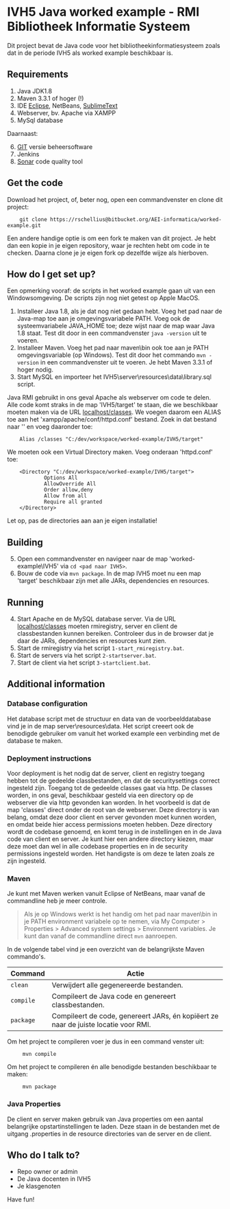 # IVH5 Java worked example - RMI Bibliotheek Informatie Systeem #

Dit project bevat de Java code voor het bibliotheekinformatiesysteem zoals dat in de periode IVH5 als worked example beschikbaar is.

## Requirements ##
1. Java JDK1.8
2. Maven 3.3.1 of hoger (!)
3. IDE [Eclipse](http://www.eclipse.org/), NetBeans, [SublimeText](http://www.sublimetext.com/)
4. Webserver, bv. Apache via XAMPP
5. MySql database

Daarnaast:

6. [GIT](http://www.git-scm.com/) versie beheersoftware
7. Jenkins
8. [Sonar](http://www.sonar.com/) code quality tool

## Get the code ##
Download het project, of, beter nog, open een commandvenster en clone dit project:

        git clone https://rschellius@bitbucket.org/AEI-informatica/worked-example.git

Een andere handige optie is om een fork te maken van dit project. Je hebt dan een kopie in je eigen repository, waar je rechten hebt om code in te checken. Daarna clone je je eigen fork op dezelfde wijze als hierboven.

## How do I get set up? ##
Een opmerking vooraf: de scripts in het worked example gaan uit van een Windowsomgeving. De scripts zijn nog niet getest op Apple MacOS.

1. Installeer Java 1.8, als je dat nog niet gedaan hebt. Voeg het pad naar de Java-map toe aan je omgevingsvariabele PATH. Voeg ook de systeemvariabele JAVA_HOME toe; deze wijst naar de map waar Java 1.8 staat. Test dit door in een commandvenster `java -version` uit te voeren.
2. Installeer Maven. Voeg het pad naar maven\bin ook toe aan je PATH omgevingsvariable (op Windows). Test dit door het commando `mvn -version` in een commandvenster uit te voeren. Je hebt Maven 3.3.1 of hoger nodig.
3. Start MySQL en importeer het IVH5\server\resources\data\library.sql script.

Java RMI gebruikt in ons geval Apache als webserver om code te delen. Alle code komt straks in de map 'IVH5/target' te staan, die we beschikbaar moeten maken via de URL [localhost/classes](http://localhost/classes). We voegen daarom een ALIAS toe aan het 'xampp/apache/conf/httpd.conf' bestand. Zoek in dat bestand naar '<IfModule alias_module>' en voeg daaronder toe:

        Alias /classes "C:/dev/workspace/worked-example/IVH5/target"

We moeten ook een Virtual Directory maken. Voeg onderaan 'httpd.conf' toe:

        <Directory "C:/dev/workspace/worked-example/IVH5/target">
                Options All
                AllowOverride All
                Order allow,deny
                Allow from all
                Require all granted
        </Directory>

Let op, pas de directories aan aan je eigen installatie!

## Building ##
5. Open een commandvenster en navigeer naar de map 'worked-example\IVH5' via `cd <pad naar IVH5>`.
6. Bouw de code via `mvn package`. In de map IVH5 moet nu een map 'target' beschikbaar zijn met alle JARs, dependencies en resources.

## Running ##
4. Start Apache en de MySQL database server. Via de URL [localhost/classes](http://localhost/classes) moeten rmiregistry, server en client de classbestanden kunnen bereiken. Controleer dus in de browser dat je daar de JARs, dependencies en resources kunt zien.
5. Start de rmiregistry via het script `1-start_rmiregistry.bat`.
6. Start de servers via het script `2-startserver.bat`.
7. Start de client via het script `3-startclient.bat`.

## Additional information ##
### Database configuration ###
Het database script met de structuur en data van de voorbeelddatabase vind je in de map server\resources\data. Het script creeert ook de benodigde gebruiker om vanuit het worked example een verbinding met de database te maken.

### Deployment instructions ###
Voor deployment is het nodig dat de server, client en registry toegang hebben tot de gedeelde classbestanden, en dat de securitysettings correct ingesteld zijn. Toegang tot de gedeelde classes gaat via http. De classes worden, in ons geval, beschikbaar gesteld via een  directory op de webserver die via http gevonden kan worden. In het voorbeeld is dat de map 'classes' direct onder de root van de webserver. Deze directory is van belang, omdat deze door client en server gevonden moet kunnen worden, en omdat beide hier access permissions moeten hebben. Deze directory wordt de codebase genoemd, en komt terug in de instellingen en in de Java code van client en server. Je kunt hier een andere directory kiezen, maar deze moet dan wel in alle codebase properties en in de security permissions ingesteld worden. Het handigste is om deze te laten zoals ze zijn ingesteld.

### Maven ###
Je kunt met Maven werken vanuit Eclipse of NetBeans, maar vanaf de commandline heb je meer controle. 

> Als je op Windows werkt is het handig om het pad naar maven\bin in je PATH environment 
> variabele op te nemen, via
> My Computer > Properties > Advanced system settings > Environment variables. 
> Je kunt dan vanaf de commandline direct `mvn` aanroepen.

In de volgende tabel vind je een overzicht van de belangrijkste Maven commando's. 

| Command | Actie                    |
| ------------- | ------------------------------ |
| `clean` | Verwijdert alle gegenereerde bestanden. |
| `compile`   | Compileert de Java code en genereert classbestanden.     |
| `package` | Compileert de code, genereert JARs, én kopiëert ze naar de juiste locatie voor RMI. |

Om het project te compileren voer je dus in een command venster uit:

         mvn compile

Om het project te compileren én alle benodigde bestanden beschikbaar te maken:

         mvn package

### Java Properties ###
De client en server maken gebruik van Java properties om een aantal belangrijke opstartinstellingen te laden. Deze staan in de bestanden met de uitgang .properties in de resource directories van de server en de client. 

## Who do I talk to? ##

* Repo owner or admin
* De Java docenten in IVH5
* Je klasgenoten

Have fun!